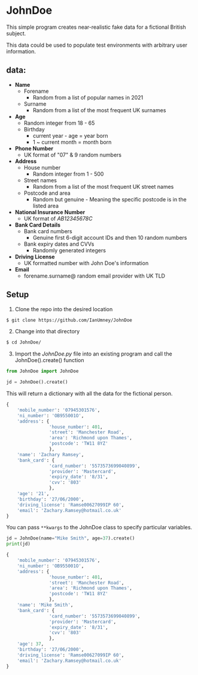 
# JohnDoe 
This simple program creates near-realistic fake data for a fictional British subject. 

This data could be used to populate test environments with arbitrary user information.

## data:
+ **Name**
    + Forename
        + Random from a list of popular names in 2021
    + Surname
        + Random from a list of the most frequent UK surnames
+ **Age**
    + Random integer from 18 - 65
    + Birthday
        + current year - age = year born
        + 1 ~ current month = month born
+ **Phone Number**
    + UK format of "07" & 9 random numbers
+ **Address**
    + House number 
        + Random integer from 1 - 500
    + Street names
        + Random from a list of the most frequent UK street names
    + Postcode and area 
        + Random but genuine - Meaning the specific postcode is in the listed area
+ **National Insurance Number**
    + UK format of _AB12345678C_
+ **Bank Card Details**
    + Bank card numbers
        + Genuine first 6-digit account IDs and then 10 random numbers
    + Bank expiry dates and CVVs
        + Randomly generated integers
+ **Driving License**
    + UK formatted number with John Doe's information
+ **Email**
    + forename.surname@ random email provider with UK TLD

## Setup
1. Clone the repo into the desired location
```bash
$ git clone https://github.com/IanUmney/JohnDoe
```
2. Change into that directory
```bash
$ cd JohnDoe/
```
3. Import the _JohnDoe.py_ file into an existing program and call the JohnDoe().create() function
```python
from JohnDoe import JohnDoe

jd = JohnDoe().create()
```
This will return a dictionary with all the data for the fictional person. 
```python
{
    'mobile_number': '07945301576', 
    'ni_number': 'OB955001O', 
    'address': {
                'house_number': 401, 
                'street': 'Manchester Road', 
                'area': 'Richmond upon Thames', 
                'postcode': 'TW11 8YZ'
                }, 
    'name': 'Zachary Ramsey', 
    'bank_card': {
                'card_number': '5573573699040899', 
                'provider': 'Mastercard', 
                'expiry_date': '8/31', 
                'cvv': '803'
                }, 
    'age': '21', 
    'birthday': '27/06/2000', 
    'driving_license': 'Ramse00627099IP 60', 
    'email': 'Zachary.Ramsey@hotmail.co.uk'
}

```

You can pass `**kwargs` to the JohnDoe class to specify particular variables.
```python
jd = JohnDoe(name="Mike Smith", age=37).create()
print(jd)
```

```python
{
    'mobile_number': '07945301576', 
    'ni_number': 'OB955001O', 
    'address': {
                'house_number': 401, 
                'street': 'Manchester Road', 
                'area': 'Richmond upon Thames', 
                'postcode': 'TW11 8YZ'
                }, 
    'name': 'Mike Smith', 
    'bank_card': {
                'card_number': '5573573699040899', 
                'provider': 'Mastercard', 
                'expiry_date': '8/31', 
                'cvv': '803'
                }, 
    'age': 37, 
    'birthday': '27/06/2000', 
    'driving_license': 'Ramse00627099IP 60', 
    'email': 'Zachary.Ramsey@hotmail.co.uk'
}

```